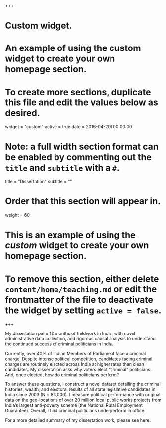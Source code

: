 +++
# Custom widget.
# An example of using the custom widget to create your own homepage section.
# To create more sections, duplicate this file and edit the values below as desired.
widget = "custom"
active = true
date = 2016-04-20T00:00:00

# Note: a full width section format can be enabled by commenting out the `title` and `subtitle` with a `#`.
title = "Dissertation"
subtitle = ""

# Order that this section will appear in.
weight = 60

# This is an example of using the *custom* widget to create your own homepage section.

# To remove this section, either delete `content/home/teaching.md` or edit the frontmatter of the file to deactivate the widget by setting `active = false`.

+++

My dissertation pairs 12 months of fieldwork in India, with novel administrative
data collection, and rigorous causal analysis to understand the continued success of criminal
politicians in India.

Currently, over 40% of Indian Members of Parliament face a criminal charge. Despite intense political competition, candidates facing criminal charges are routinely elected across India at higher rates than clean candidates. My dissertation asks why voters elect “criminal” politicians. And, once elected, how do criminal politicians perform? 

To answer these questions, I construct a novel dataset detailing the criminal histories, wealth, and electoral results of all state legislative candidates in India since 2003 (N = 83,000). I measure political performance with original data on the geo-locations of over 20 million local public works projects from India’s largest anti-poverty scheme (the National Rural Employment Guarantee). Overall, I find criminal politicians underperform in office. 

For a more detailed summary of my dissertation work, please see here.

